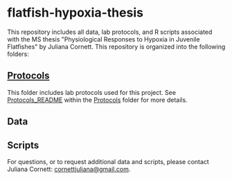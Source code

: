 # flatfish-hypoxia-thesis
This repository includes all data, lab protocols, and R scripts associated with the MS thesis "Physiological Responses to Hypoxia in Juvenile Flatfishes" by Juliana Cornett. This repository is organized into the following folders:

## [Protocols](Protocols)

This folder includes lab protocols used for this project. See [Protocols_README](Protocols/Protocols_README.md) within the [Protocols](Protocols) folder for more details. 

## Data

## Scripts

For questions, or to request additional data and scripts, please contact Juliana Cornett: cornettjuliana@gmail.com.
